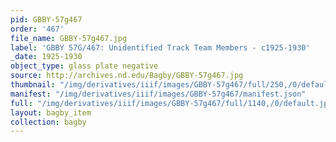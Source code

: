 ```yaml
---
pid: GBBY-57g467
order: '467'
file_name: GBBY-57g467.jpg
label: 'GBBY 57G/467: Unidentified Track Team Members - c1925-1930'
_date: 1925-1930
object_type: glass plate negative
source: http://archives.nd.edu/Bagby/GBBY-57g467.jpg
thumbnail: "/img/derivatives/iiif/images/GBBY-57g467/full/250,/0/default.jpg"
manifest: "/img/derivatives/iiif/images/GBBY-57g467/manifest.json"
full: "/img/derivatives/iiif/images/GBBY-57g467/full/1140,/0/default.jpg"
layout: bagby_item
collection: bagby
---
```

